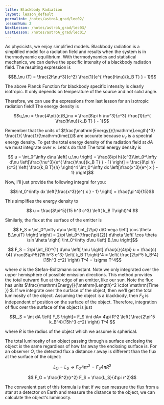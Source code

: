 ```yaml
---
title: Blackbody Radiation
layout: lesson_default
permalink: /notes/astroA_grad/lec02/
lessonNum: 2
NextLesson: /notes/astroA_grad/lec03/
LastLesson: /notes/astroA_grad/lec01/
---
```


As physicists, we enjoy simplified models. Blackbody radiation is a simplified model for a radiation field and results when the system is in thermodynamic equilibrium. With thermodynamics and statistical mechanics, we can derive the specific intensity of a blackbody radiation field. The resulting expression is

$$B_\nu (T) = \frac{2h\nu^3}{c^2} \frac{1}{e^{ \frac{h\nu}{k_B T} } - 1}$$

The above Planck Function for blackbody specific intensity is clearly isotropic. It only depends on temperature of the source and not solid angle.

Therefore, we can use the expressions from last lesson for an isotropic radiation field! The energy density is

$$u_\nu = \frac{4\pi}{c}B_\nu = \frac{8\pi h \nu^3}{c^3} \frac{1}{e^{ \frac{h\nu}{k_B T} } - 1}$$

Remember that the units of $\frac{\mathrm{Energy}}{\mathrm{Length}^3} \frac{1}{ \frac{1}{\mathrm{time}}}$ are accurate because $u_\nu$ is a spectral energy density. To get the total energy density of the radiation field at $dA$ we must integrate over $\nu$. Lets's do that! The total energy density is

$$ u = \int_0^\infty d\nu \left[ u_\nu \right]
= \frac{8\pi h}{c^3}\int_0^\infty d\nu \left[\frac{\nu^3}{e^{ \frac{h\nu}{k_B T} } - 1}  \right] = \frac{8\pi h}{c^3} \left( \frac{k_B T}{h} \right)^4 \int_0^\infty dx \left[\frac{x^3}{e^{ x } - 1}  \right]$$

Now, I'll just provide the following integral for you:

$$\int_0^\infty dx \left[\frac{x^3}{e^{ x } - 1}  \right] = \frac{\pi^4}{15}$$

This simplifies the energy density to

$$ u  = \frac{8\pi^5}{15 h^3 c^3} \left( k_B T\right)^4 $$

Similarly, the flux at the surface of the emitter is

$$ F_S = \int_0^\infty  d\nu \left[ \int_{2\pi} d\Omega \left[ \cos \theta B_\nu(T) \right]  \right]
=  2\pi \int_0^{\frac{\pi}{2}} d\theta \left[ \cos \theta \sin \theta \right] \int_0^\infty d\nu \left[ B_\nu \right]$$

$$ F_S = 2\pi \int_{0}^{1} d\mu \left[ \mu \right] \frac{c}{4\pi} u
=  \frac{c}{4} \frac{8\pi^5}{15 h^3 c^3} \left( k_B T\right)^4
= \left( \frac{2\pi^5 k_B^4}{15h^3 c^2} \right) T^4  = \sigma T^4$$

where $\sigma$ is the Stefan-Boltzmann constant. Note we only integrated over the upper hemisphere of possible emission directions. This method provides the total outward flux at the edge of an emitter, like our sun. Note the flux has units $\frac{\mathrm{Energy}}{\mathrm{Length}^2 \cdot \mathrm{Time }} $. If we integrate over the surface of the object, then we'll get the total luminosity of the object. Assuming the object is a blackbody, then $F_S$ is independent of position on the surface of the object. Therefore, integration of flux over the surface of the object is just

$$L_S = \int dA \left[ F_S \right]= F_S  \int dA= 4\pi R^2 \left( \frac{2\pi^5 k_B^4}{15h^3 c^2} \right) T^4 $$

where $R$ is the radius of the object which we assume is spherical.

The total luminosity of an object passing through a surface enclosing the object is the same regardless of how far away the enclosing surface is. For an observer $O$, the detected flux a distance $r$ away is different than the flux at the surface of the object:

$$ L_O = L_S \rightarrow F_O 4\pi r^2 = F_S 4\pi R^2  $$

$$ F_O = \frac{R^2}{r^2} F_S = \frac{L_S}{4\pi r^2}$$

The convenient part of this formula is that if we can measure the flux from a star at a detector on Earth and measure the distance to the object, we can calculate the object's luminosity. 
